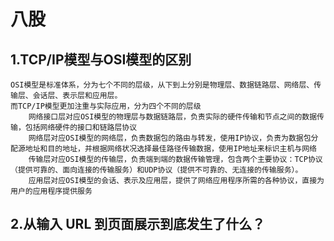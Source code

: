 # 八股

## 1.TCP/IP模型与OSI模型的区别

```text
OSI模型是标准体系，分为七个不同的层级，从下到上分别是物理层、数据链路层、网络层、传输层、会话层、表示层和应用层。
而TCP/IP模型更加注重与实际应用，分为四个不同的层级
    网络接口层对应OSI模型的物理层与数据链路层，负责实际的硬件传输和节点之间的数据传输，包括网络硬件的接口和链路层协议
    网络层对应OSI模型的网络层，负责数据包的路由与转发，使用IP协议，负责为数据包分配源地址和目的地址，并根据网络状况选择最佳路径传输数据，使用IP地址来标识主机与网络
    传输层对应OSI模型的传输层，负责端到端的数据传输管理，包含两个主要协议：TCP协议（提供可靠的、面向连接的传输服务）和UDP协议（提供不可靠的、无连接的传输服务）。
    应用层对应OSI模型的会话、表示及应用层，提供了网络应用程序所需的各种协议，直接为用户的应用程序提供服务

```

## 2.从输入 URL 到页面展示到底发生了什么？

```text

```




